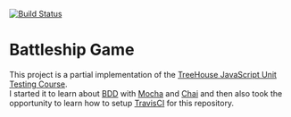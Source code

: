 [![Build Status](https://travis-ci.org/alinepickler/battleship-game.svg?branch=master)](https://travis-ci.org/alinepickler/battleship-game)

# Battleship Game
This project is a partial implementation of the [TreeHouse JavaScript Unit Testing Course](https://teamtreehouse.com/library/javascript-unit-testing).  
I started it to learn about [BDD](https://en.wikipedia.org/wiki/Behavior-driven_development) with [Mocha](https://mochajs.org/) and [Chai](http://chaijs.com/) and then also took the opportunity to learn how to setup [TravisCI](https://travis-ci.org/) for this repository.
